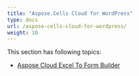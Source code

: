 ```yaml
---
title: "Aspose.Cells Cloud for WordPress"
type: docs
url: /aspose-cells-cloud-for-wordpress/
weight: 10
---
```


This section has following topics:

- [Aspose Cloud Excel To Form Builder](/aspose-cloud-excel-to-form-builder-html/)
